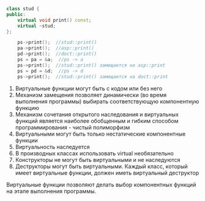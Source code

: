 ```cpp
class stud {
public:
	virtual void print() const;
	virtual ~stud;
};

	ps->print();  //stud::print()
	pa->print();  //asp::print()
	pd->print();  //doct::print()
	ps = pa = &a;  //ps -> a
	ps->print();  //stud::print() замещается на asp::print
	ps = pd = &d;  //ps -> d
	ps->print();  //stud::print() замещается на doct::print
```
1. Виртуальные функции могут быть с кодом или без него
2. Механизм замещения позволяет динамически (во время выполнения программы) выбирать соответствующую компонентную функцию
3. Механизм сочетания открытого наследования и виртуальных функций является наиболее обобщенным и гибким способом программирования - чистый полиморфизм
4. Виртуальными могут быть только нестатические компонентные функции
5. Виртуальность наследуется
6. В производных классах использовать virtual необязательно
7. Конструкторы не могут быть виртуальными и не наследуются
8. Деструкторы могут быть виртуальными. Каждый класс, который имеет виртуальные функции, должен иметь виртуальный деструктор
  
Виртуальные функции позволяют делать выбор компонентных функций на этапе выполнения программы.
